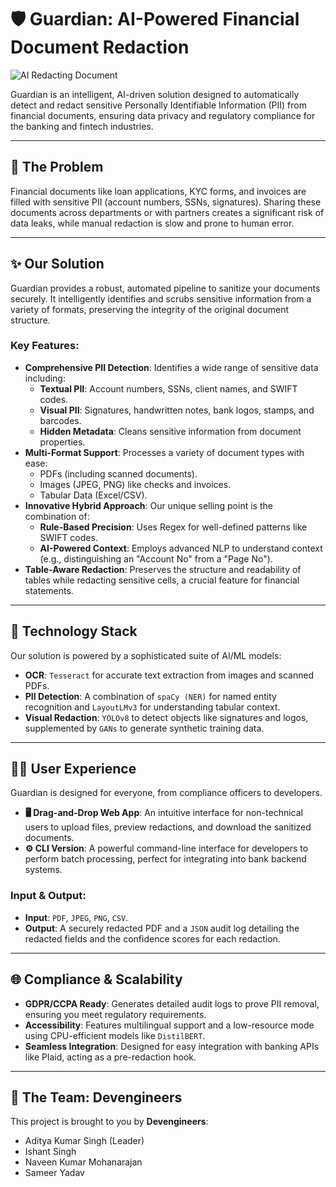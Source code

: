 # 🛡️ Guardian: AI-Powered Financial Document Redaction

![AI Redacting Document](https://i.imgur.com/2c5a04x.gif)

Guardian is an intelligent, AI-driven solution designed to automatically detect and redact sensitive Personally Identifiable Information (PII) from financial documents, ensuring data privacy and regulatory compliance for the banking and fintech industries.

---

## 🎯 The Problem

Financial documents like loan applications, KYC forms, and invoices are filled with sensitive PII (account numbers, SSNs, signatures). Sharing these documents across departments or with partners creates a significant risk of data leaks, while manual redaction is slow and prone to human error.

---

## ✨ Our Solution

Guardian provides a robust, automated pipeline to sanitize your documents securely. It intelligently identifies and scrubs sensitive information from a variety of formats, preserving the integrity of the original document structure.

### Key Features:

* **Comprehensive PII Detection**: Identifies a wide range of sensitive data including:
    * **Textual PII**: Account numbers, SSNs, client names, and SWIFT codes.
    * **Visual PII**: Signatures, handwritten notes, bank logos, stamps, and barcodes.
    * **Hidden Metadata**: Cleans sensitive information from document properties.
* **Multi-Format Support**: Processes a variety of document types with ease:
    * PDFs (including scanned documents).
    * Images (JPEG, PNG) like checks and invoices.
    * Tabular Data (Excel/CSV).
* **Innovative Hybrid Approach**: Our unique selling point is the combination of:
    * **Rule-Based Precision**: Uses Regex for well-defined patterns like SWIFT codes.
    * **AI-Powered Context**: Employs advanced NLP to understand context (e.g., distinguishing an "Account No" from a "Page No").
* **Table-Aware Redaction**: Preserves the structure and readability of tables while redacting sensitive cells, a crucial feature for financial statements.

---

## 🤖 Technology Stack

Our solution is powered by a sophisticated suite of AI/ML models:

* **OCR**: `Tesseract` for accurate text extraction from images and scanned PDFs.
* **PII Detection**: A combination of `spaCy (NER)` for named entity recognition and `LayoutLMv3` for understanding tabular context.
* **Visual Redaction**: `YOLOv8` to detect objects like signatures and logos, supplemented by `GANs` to generate synthetic training data.

---

## 🧑‍💻 User Experience

Guardian is designed for everyone, from compliance officers to developers.

* **🖥️ Drag-and-Drop Web App**: An intuitive interface for non-technical users to upload files, preview redactions, and download the sanitized documents.
* **⚙️ CLI Version**: A powerful command-line interface for developers to perform batch processing, perfect for integrating into bank backend systems.

### Input & Output:

* **Input**: `PDF`, `JPEG`, `PNG`, `CSV`.
* **Output**: A securely redacted PDF and a `JSON` audit log detailing the redacted fields and the confidence scores for each redaction.

---

## 🌐 Compliance & Scalability

* **GDPR/CCPA Ready**: Generates detailed audit logs to prove PII removal, ensuring you meet regulatory requirements.
* **Accessibility**: Features multilingual support and a low-resource mode using CPU-efficient models like `DistilBERT`.
* **Seamless Integration**: Designed for easy integration with banking APIs like Plaid, acting as a pre-redaction hook.

---

## 👥 The Team: Devengineers

This project is brought to you by **Devengineers**:
* Aditya Kumar Singh (Leader)
* Ishant Singh
* Naveen Kumar Mohanarajan
* Sameer Yadav
